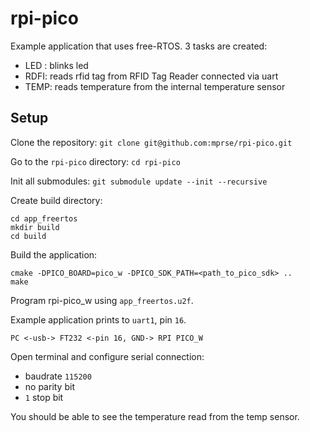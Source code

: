 # rpi-pico

Example application that uses free-RTOS.
3 tasks are created:
- LED : blinks led
- RDFI: reads rfid tag from RFID Tag Reader connected via uart
- TEMP: reads temperature from the internal temperature sensor

## Setup

Clone the repository: `git clone git@github.com:mprse/rpi-pico.git`

Go to the `rpi-pico` directory: `cd rpi-pico`

Init all submodules: `git submodule update --init --recursive`

Create build directory:

```
cd app_freertos
mkdir build
cd build
```

Build the application:

```
cmake -DPICO_BOARD=pico_w -DPICO_SDK_PATH=<path_to_pico_sdk> ..
make
```

Program rpi-pico_w using `app_freertos.u2f`.

Example application prints to `uart1`, pin `16`.

`PC <-usb-> FT232 <-pin 16, GND-> RPI PICO_W`

Open terminal and configure serial connection:
- baudrate `115200`
- no parity bit
- `1` stop bit

You should be able to see the temperature read from the temp sensor.
